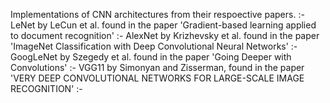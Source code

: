 Implementations of CNN architectures from their respoective papers. :-
LeNet by LeCun et al. found in the paper 'Gradient-based learning applied to document recognition' :-
AlexNet by Krizhevsky et al. found in the paper 'ImageNet Classification with Deep Convolutional Neural Networks' :-
GoogLeNet by Szegedy et al. found in the paper 'Going Deeper with Convolutions' :-
VGG11 by Simonyan and Zisserman, found in the paper 'VERY DEEP CONVOLUTIONAL NETWORKS FOR LARGE-SCALE IMAGE RECOGNITION' :-
